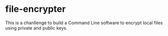 # file-encrypter
This is a chanllenge to build a Command Line software to encrypt local files using private and public keys.
